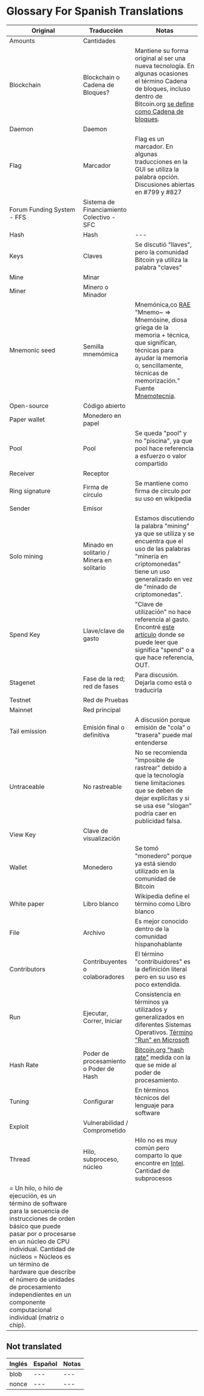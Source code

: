 ﻿# Glossary For Spanish Translations

| **Original** | **Traducción** | **Notas** |
| --- | --- | --- |
| Amounts | Cantidades | |
| Blockchain | Blockchain o Cadena de Bloques? | Mantiene su forma original al ser una nueva tecnología. En algunas ocasiones el término Cadena de bloques, incluso dentro de Bitcoin.org [se define como Cadena de bloques](https://bitcoin.org/es/vocabulario#cadena-de-bloques). |
| Daemon | Daemon |  |
| Flag | Marcador | Flag es un marcador. En algunas traducciones en la GUI se utiliza la palabra opción. Discusiones abiertas en #799 y #827 |
| Forum Funding System - FFS | Sistema de Financiamiento Colectivo - SFC | |
| Hash | Hash | --- |
| Keys | Claves | Se discutió "llaves", pero la comunidad Bitcoin ya utiliza la palabra "claves" |
| Mine | Minar | |
| Miner | Minero o Minador| |
| Mnemonic seed | Semilla mnemómica | Mnemónica,co [RAE](http://dle.rae.es/?id=PRbUjYS) "Mnemo~ ⇒ Mnemósine, diosa griega de la memoria + técnica, que signifícan, técnicas para ayudar la memoria o, sencillamente, técnicas de memorización." Fuente [Mnemotecnia](https://www.mnemotecnia.es/inicio). |
| Open-source | Código abierto | |
| Paper wallet | Monedero en papel | |
| Pool | Pool | Se queda "pool" y no "piscina", ya que pool hace referencia a esfuerzo o valor compartido |
| Receiver | Receptor | |
| Ring signature | Firma de círculo | Se mantiene como firma de círculo por su uso en wikipedia |
| Sender | Emisor | |
| Solo mining | Minado en solitario / Minera en solitario | Estamos discutiendo la palabra "mining" ya que se utiliza y se encuentra que el uso de las palabras "minería en criptomonedas" tiene un uso generalizado en vez de "minado de criptomonedas". |
| Spend Key | Llave/clave de gasto | "Clave de utilización" no hace referencia al gasto. Encontré [este artículo](https://openonelabs.com/wtf-are-these-monero-keys/) donde se puede leer que signifíca "spend" o a que hace referencia, OUT. |
| Stagenet | Fase de la red; red de fases | Para discusión. Dejarla como está o traducirla |
| Testnet | Red de Pruebas | |
| Mainnet | Red principal | |
| Tail emission | Emisión final o definitiva | A discusión porque emisión de "cola" o "trasera" puede mal entenderse |
| Untraceable | No rastreable | No se recomienda "imposible de rastrear" debido a que la tecnología tiene limitaciones que se deben de dejar explícitas y si se usa ese "slogan" podría caer en publicidad falsa. |
| View Key | Clave de visualización | |
| Wallet | Monedero | Se tomó "monedero" porque ya está siendo utilizado en la comunidad de Bitcoin |
| White paper | Libro blanco | Wikipedia define el término como Libro blanco |
| File | Archivo | Es mejor conocido dentro de la comunidad hispanohablante |
| Contributors | Contribuyentes o colaboradores | El término "contribuidores" es la definición literal pero en su uso es poco extendida. |
| Run | Ejecutar, Correr, Iniciar | Consistencia en términos ya utilizados y generalizados en diferentes Sistemas Operativos. [Término "Run" en Microsoft](https://www.microsoft.com/en-us/language/Search?&searchTerm=run&langID=Spanish&Source=true&productid=All) |
| Hash Rate | Poder de procesamiento o Poder de Hash | [Bitcoin.org "hash rate"](https://bitcoin.org/en/vocabulary#hash-rate) medida con la que se mide al poder de procesamiento. |
| Tuning | Configurar | En términos técnicos del lenguaje para software |
| Exploit | Vulnerabilidad / Comprometido | |
| Thread | Hilo, subproceso, núcleo | Hilo no es muy común pero comparto lo que encontre en [Intel](https://ark.intel.com/es/products/72164/Intel-Core-i5-3230M-Processor-3M-Cache-up-to-3_20-GHz-rPGA). Cantidad de subprocesos
= Un hilo, o hilo de ejecución, es un término de software para la secuencia de instrucciones de orden básico que puede pasar por o procesarse en un núcleo de CPU individual. Cantidad de núcleos = Núcleos es un término de hardware que describe el número de unidades de procesamiento independientes en un componente computacional individual (matriz o chip). |


## Not translated

| **Inglés** | **Español** | **Notas** |
| --- | --- | --- |
| blob | --- | --- |
| nonce | --- | --- |
